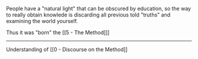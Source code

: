 People have a "natural light" that can be obscured by education, so the way to really obtain knowlede is discarding all previous told "truths" and examining the world yourself.

Thus it was "born" the [[5 - The Method]]]

---

Understanding of [[0 - Discourse on the Method]]